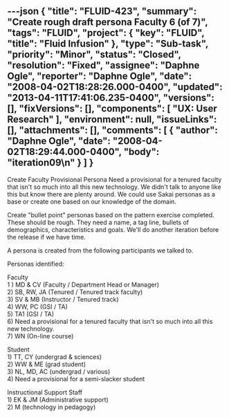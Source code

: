 ---json
{
  "title": "FLUID-423",
  "summary": "Create rough draft persona Faculty 6 (of 7)",
  "tags": "FLUID",
  "project": {
    "key": "FLUID",
    "title": "Fluid Infusion"
  },
  "type": "Sub-task",
  "priority": "Minor",
  "status": "Closed",
  "resolution": "Fixed",
  "assignee": "Daphne Ogle",
  "reporter": "Daphne Ogle",
  "date": "2008-04-02T18:28:26.000-0400",
  "updated": "2013-04-11T17:41:06.235-0400",
  "versions": [],
  "fixVersions": [],
  "components": [
    "UX: User Research"
  ],
  "environment": null,
  "issueLinks": [],
  "attachments": [],
  "comments": [
    {
      "author": "Daphne Ogle",
      "date": "2008-04-02T18:29:44.000-0400",
      "body": "iteration09\n"
    }
  ]
}
---
Create Faculty Provisional Persona Need a provisional for a tenured faculty that isn't so much into all this new technology.  We didn't talk to anyone like this but know there are plenty around.  We could use Sakai personas as a base or create one based on our knowledge of the domain.

Create "bullet point" personas based on the pattern exercise completed.  These should be rough.  They need a name, a tag line, bullets of demographics, characteristics and goals.  We'll do another iteration before the release if we have time.

A persona is created from the following participants we talked to.

Personas identified:

Faculty\
1 ) MD & CV (Faculty / Department Head or Manager)\
2\) SB, RW, JA (Tenured / Tenured track faculty)\
3\) SV & MB (Instructor / Tenured track)\
4\) WW, PC (GSI / TA)\
5\) TA1 (GSI / TA)\
6\) Need a provisional for a tenured faculty that isn't so much into all this new technology.\
7\) WN (On-line course)

Student\
1\) TT, CY (undergrad & sciences)\
2\) WW & ME (grad student)\
3\) NL, MD, AC (undergrad / various)\
4\) Need a provisional for a semi-slacker student

Instructional Support Staff\
1\) EK & JM (Administrative support)\
2\) M (technology in pedagogy)

        